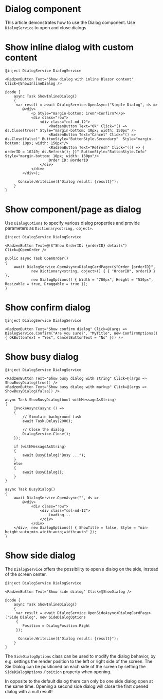 # Dialog component
This article demonstrates how to use the Dialog component. Use `DialogService` to open and close dialogs. 

# Show inline dialog with custom content

```
@inject DialogService DialogService

<RadzenButton Text="Show dialog with inline Blazor content" Click=@ShowInlineDialog />

@code {
    async Task ShowInlineDialog()
    {
     var result = await DialogService.OpenAsync("Simple Dialog", ds =>
        @<div>
            <p Style="margin-bottom: 1rem">Confirm?</p>
            <div class="row">
                <div class="col-md-12">
                    <RadzenButton Text="Ok" Click="() => ds.Close(true)" Style="margin-bottom: 10px; width: 150px" />
                    <RadzenButton Text="Cancel" Click="() => ds.Close(false)" ButtonStyle="ButtonStyle.Secondary"  Style="margin-bottom: 10px; width: 150px"/>
                    <RadzenButton Text="Refresh" Click="(() => { orderID = 10249; ds.Refresh(); })" ButtonStyle="ButtonStyle.Info"  Style="margin-bottom: 10px; width: 150px"/>
                    Order ID: @orderID
                </div>
            </div>
        </div>);
    
      Console.WriteLine($"Dialog result: {result}");
    }
}
```

# Show component/page as dialog
Use `DialogOptions` to specify various dialog properties and provide parameters as `Dictionary<string, object>`.

```
@inject DialogService DialogService

<RadzenButton Text=@($"Show OrderID: {orderID} details") Click=@OpenOrder />

public async Task OpenOrder()
{
    await DialogService.OpenAsync<DialogCardPage>($"Order {orderID}",
            new Dictionary<string, object>() { { "OrderID", orderID } },
            new DialogOptions() { Width = "700px", Height = "530px", Resizable = true, Draggable = true });
}
```

# Show confirm dialog

```
@inject DialogService DialogService

<RadzenButton Text="Show confirm dialog" Click=@(args => DialogService.Confirm("Are you sure?", "MyTitle", new ConfirmOptions() { OkButtonText = "Yes", CancelButtonText = "No" })) />
```

# Show busy dialog

```
@inject DialogService DialogService

<RadzenButton Text="Show busy dialog with string" Click=@(args => ShowBusyDialog(true)) />
<RadzenButton Text="Show busy dialog with markup" Click=@(args => ShowBusyDialog(false)) />

async Task ShowBusyDialog(bool withMessageAsString)
{
    InvokeAsync(async () =>
    {
        // Simulate background task
        await Task.Delay(2000);

        // Close the dialog
        DialogService.Close();
    });

    if (withMessageAsString)
    {
        await BusyDialog("Busy ...");
    }
    else
    {
        await BusyDialog();
    }
}

async Task BusyDialog()
{
    await DialogService.OpenAsync("", ds =>
        @<div>
            <div class="row">
                <div class="col-md-12">
                    Loading...
                </div>
            </div>
    </div>, new DialogOptions() { ShowTitle = false, Style = "min-height:auto;min-width:auto;width:auto" });
}
```

# Show side dialog

The `DialogService` offers the possibility to open a dialog on the side, instead of the screen center.

```
@inject DialogService DialogService

<RadzenButton Text="Show side dialog" Click=@ShowDialog />

@code {
    async Task ShowInlineDialog()
    {
     var result = await DialogService.OpenSideAsync<DialogCardPage>("Side Dialog", new SideDialogOptions
     {
        Position = DialogPosition.Right
     });
    
      Console.WriteLine($"Dialog result: {result}");
    }
}
```

The `SideDialogOptions` class can be used to modify the dialog behavior, by e.g. settings the render position to the left or right side of the screen. The Sie Dialog can be positioned on each side of the screen by setting the `SideDialogOptions.Position` property when opening.

In opposite to the default dialog there can only be one side dialog open at the same time. Opening a second side dialog will close the first opened dialog with a null result!